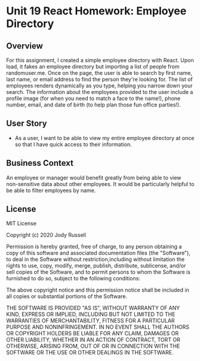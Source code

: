 # Unit 19 React Homework: Employee Directory

## Overview

For this assignment, I created a simple employee directory with React. Upon load, it fakes an employee directory but importing a list of people from randomuser.me. Once on the page, the user is able to search by first name, last name, or email address to find the person they're looking for. The list of employees renders dynamically as you type, helping you narrow down your search. The information about the employees provided to the user include a profile image (for when you need to match a face to the name!), phone number, email, and date of birth (to help plan those fun office parties!).

## User Story

* As a user, I want to be able to view my entire employee directory at once so that I have quick access to their information.

## Business Context

An employee or manager would benefit greatly from being able to view non-sensitive data about other employees. It would be particularly helpful to be able to filter employees by name.

## License 

MIT License

Copyright (c) 2020 Jody Russell

Permission is hereby granted, free of charge, to any person obtaining a copy of this software and associated documentation files (the "Software"), to deal in the Software without restriction,including without limitation the rights to use, copy, modify, merge, publish, distribute, sublicense, and/or sell copies of the Software, and to permit persons to whom the Software is furnished to do so, subject to the following conditions:

The above copyright notice and this permission notice shall be included in all copies or substantial portions of the Software.

THE SOFTWARE IS PROVIDED "AS IS", WITHOUT WARRANTY OF ANY KIND, EXPRESS OR IMPLIED, INCLUDING BUT NOT LIMITED TO THE WARRANTIES OF MERCHANTABILITY, FITNESS FOR A PARTICULAR PURPOSE AND NONINFRINGEMENT. IN NO EVENT SHALL THE AUTHORS OR COPYRIGHT HOLDERS BE LIABLE FOR ANY CLAIM, DAMAGES OR OTHER LIABILITY, WHETHER IN AN ACTION OF CONTRACT, TORT OR OTHERWISE, ARISING FROM, OUT OF OR IN CONNECTION WITH THE SOFTWARE OR THE USE OR OTHER DEALINGS IN THE SOFTWARE.